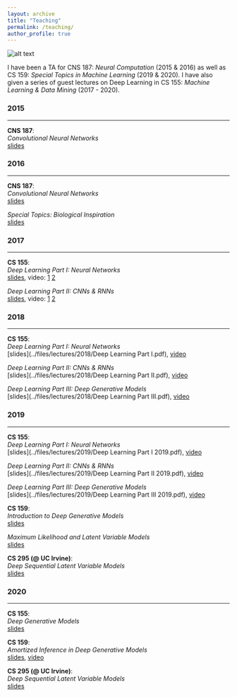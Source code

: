 ```yaml
---
layout: archive
title: "Teaching"
permalink: /teaching/
author_profile: true
---
```


![alt text](../images/me_teaching.jpg "Lecturing in Ramo Auditorium")

I have been a TA for CNS 187: *Neural Computation* (2015 & 2016) as well as CS 159: *Special Topics in Machine Learning* (2019 & 2020). I have also given a series of guest lectures on Deep Learning in CS 155: *Machine Learning & Data Mining* (2017 - 2020).

### 2015
___

**CNS 187**:  
*Convolutional Neural Networks*  
[slides](../files/lectures/2015/Convolution.pdf)

### 2016
___

**CNS 187**:  
*Convolutional Neural Networks*  
[slides](../files/lectures/2016/deep_learning_cnns.pdf)

*Special Topics: Biological Inspiration*  
[slides](../files/lectures/2016/Special_Topics.pdf)

### 2017
___

**CS 155**:  
*Deep Learning Part I: Neural Networks*  
[slides](../files/lectures/2017/deep_learning_part_1.pdf), video: [1](https://www.youtube.com/watch?v=deAK7a7TB1o) [2](https://www.youtube.com/watch?v=YGRxbXTsMks)

*Deep Learning Part II: CNNs & RNNs*  
[slides](../files/lectures/2017/deep_learning_part_2.pdf), video: [1](https://www.youtube.com/watch?v=k9AYjOXzePM) [2](https://www.youtube.com/watch?v=BEw_9il7qwY)

### 2018
___

**CS 155**:  
*Deep Learning Part I: Neural Networks*  
[slides](../files/lectures/2018/Deep Learning Part I.pdf), [video](https://www.youtube.com/watch?v=tUeWFEZCn7U)

*Deep Learning Part II: CNNs & RNNs*  
[slides](../files/lectures/2018/Deep Learning Part II.pdf), [video](https://www.youtube.com/watch?v=ggcomuj0-8U)

*Deep Learning Part III: Deep Generative Models*  
[slides](../files/lectures/2018/Deep Learning Part III.pdf), [video](https://www.youtube.com/watch?v=hWbnZKXZdEs)

### 2019
___

**CS 155**:  
*Deep Learning Part I: Neural Networks*  
[slides](../files/lectures/2019/Deep Learning Part I 2019.pdf), [video](https://www.youtube.com/watch?v=gdudmI7MwBc)

*Deep Learning Part II: CNNs & RNNs*  
[slides](../files/lectures/2019/Deep Learning Part II 2019.pdf), [video](https://www.youtube.com/watch?v=v_7mZPev9Hk)

*Deep Learning Part III: Deep Generative Models*  
[slides](../files/lectures/2019/Deep Learning Part III 2019.pdf), [video](https://www.youtube.com/watch?v=Sb6RQfG-QQM)

**CS 159**:  
*Introduction to Deep Generative Models*  
[slides](../files/lectures/2019/CS159_lecture1.pdf)

*Maximum Likelihood and Latent Variable Models*  
[slides](../files/lectures/2019/CS159_lecture2.pdf)

**CS 295 (@ UC Irvine)**:  
*Deep Sequential Latent Variable Models*  
[slides](../files/lectures/2019/deep_sequential_models.pdf)

### 2020
___

**CS 155**:  
*Deep Generative Models*  
[slides](https://drive.google.com/file/d/1SGGWQR_FCHzsg-_aYzCjgHypXNesl6ML/view)

**CS 159**:  
*Amortized Inference in Deep Generative Models*  
[slides](../files/lectures/2020/2020-04-30-caltech-cs-159.pdf), [video](https://www.youtube.com/watch?v=mc8uP_T5qZs&feature=youtu.be)

**CS 295 (@ UC Irvine)**:  
*Deep Sequential Latent Variable Models*  
[slides](../files/lectures/2020/deep_sequential_models.pdf)
